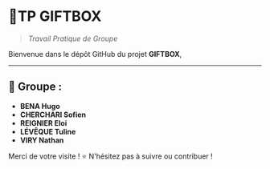 # 🎁TP GIFTBOX

> *Travail Pratique de Groupe*

Bienvenue dans le dépôt GitHub du projet **GIFTBOX**,

---

## 👥 Groupe :

- **BENA Hugo**
- **CHERCHARI Sofien**
- **REIGNIER Eloi**
- **LÉVÊQUE Tuline**
- **VIRY Nathan**

Merci de votre visite ! ⭐️ N'hésitez pas à suivre ou contribuer !
